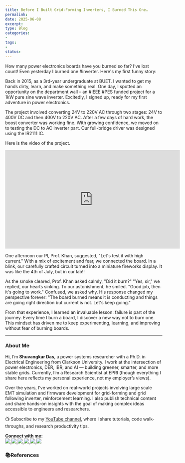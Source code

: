 ```yaml
---
title: Before I Built Grid-Forming Inverters, I Burned This One…
permalink: 
date: 2025-06-08
excerpt: 
type: Blog
categories:
-
tags:
-
status: 
---
```

How many power electronics boards have you burned so far? I’ve lost count! Even yesterday I burned one #inverter. Here's my first funny story:

Back in 2015, as a 3rd-year undergraduate at BUET.  I wanted to get my hands dirty, learn, and make something real. One day, I spotted an opportunity on the department wall – an #IEEE #PES funded project for a 1kW pure sine wave inverter. Excitedly, I signed up, ready for my first adventure in power electronics.

The project involved converting 24V to 220V AC through two stages: 24V to 400V DC and then 400V to 220V AC. After a few days of hard work, the boost converter was working fine. With growing confidence, we moved on to testing the DC to AC inverter part. Our full-bridge driver was designed using the IR2111 IC.  

Here is the video of the project. 
<iframe width="560" height="315" src="https://www.youtube.com/embed/IFeKN-dwQoM" frameborder="0" allow="accelerometer; autoplay; clipboard-write; encrypted-media; gyroscope; picture-in-picture" allowfullscreen></iframe>


One afternoon our PI, Prof. Khan, suggested, "Let's test it with high current." With a mix of excitement and fear, we connected the board. In a blink, our carefully crafted circuit turned into a miniature fireworks display. It was like the 4th of July, but in our lab!!

As the smoke cleared, Prof. Khan asked calmly, "Did it burn?"
"Yes, sir," we replied, our hearts sinking.
To our astonishment, he smiled. "Good job, then it's going to work."
Confused, we asked why. His response changed my perspective forever: "The board burned means it is conducting and things are going right direction but current is not. Let's keep going."

From that experience, I learned an invaluable lesson: failure is part of the journey. Every time I burn a board, I discover a new way not to burn one. This mindset has driven me to keep experimenting, learning, and improving without fear of burning boards.



---
### About Me
Hi, I’m **Shuvangkar Das**, a power systems researcher with a Ph.D. in Electrical Engineering from Clarkson University. I work at the intersection of power electronics, DER, IBR, and AI — building greener, smarter, and more stable grids. Currently, I’m a Research Scientist at EPRI (though everything I share here reflects my personal experience, not my employer’s views).

Over the years, I’ve worked on real-world projects involving large scale EMT simulation and firmware development for  grid-forming and grid following inverter, reinforcement learning. I also publish technical content and share hands-on insights with the goal of making complex ideas accessible to engineers and researchers.

📺 Subscribe to my [YouTube channel](https://www.youtube.com/@ShuvangkarDas), where I share tutorials, code walk-throughs, and research productivity tips.

<p><strong>Connect with me:<br></strong>
<a href="https://www.youtube.com/@ShuvangkarDas" target="_blank">
    <img src="https://img.shields.io/badge/YouTube-Subscribe-red?style=for-the-badge&logo=youtube">
  </a>
  <a href="https://www.linkedin.com/in/ShuvangkarDas" target="_blank">
    <img src="https://img.shields.io/badge/LinkedIn-Connect-blue?style=for-the-badge&logo=linkedin">
  </a>
  <a href="https://newsletter.shuvangkardas.com" target="_blank">
    <img src="https://img.shields.io/badge/Newsletter-Subscribe-blue?style=for-the-badge">
  </a>
  <a href="https://twitter.com/shuvangkar_das" target="_blank">
    <img src="https://img.shields.io/badge/Twitter-Follow-blue?style=for-the-badge&logo=twitter">
  </a>
  
  <a href="https://github.com/shuvangkardas" target="_blank">
    <img src="https://img.shields.io/badge/GitHub-Follow-black?style=for-the-badge&logo=github">
  </a>
  <a href="https://blog.shuvangkardas.com" target="_blank">
    <img src="https://img.shields.io/badge/Blog-Read-blueviolet?style=for-the-badge">
  </a>
  
</p>

### 📚References





